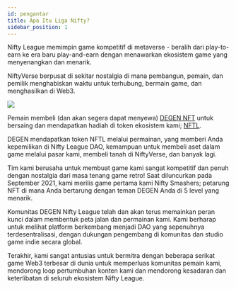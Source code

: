 ```yaml
---
id: pengantar
title: Apa Itu Liga Nifty?
sidebar_position: 1
---
```


Nifty League memimpin game kompetitif di metaverse - beralih dari play-to-earn ke era baru play-and-earn dengan menawarkan ekosistem game yang menyenangkan dan menarik.

NiftyVerse berpusat di sekitar nostalgia di mana pembangun, pemain, dan pemilik menghabiskan waktu untuk terhubung, bermain game, dan menghasilkan di Web3.

![](/img/story.gif)

Pemain membeli (dan akan segera dapat menyewa) [DEGEN NFT](https://opensea.io/collection/niftydegen) untuk bersaing dan mendapatkan hadiah di token ekosistem kami; [NFTL](https://www.coingecko.com/en/coins/nifty-league).

DEGEN mendapatkan token NFTL melalui permainan, yang memberi Anda kepemilikan di Nifty League DAO, kemampuan untuk membeli aset dalam game melalui pasar kami, membeli tanah di NiftyVerse, dan banyak lagi.

Tim kami berusaha untuk membuat game kami sangat kompetitif dan penuh dengan nostalgia dari masa tenang game retro! Saat diluncurkan pada September 2021, kami merilis game pertama kami Nifty Smashers; petarung NFT di mana Anda bertarung dengan teman DEGEN Anda di 5 level yang menarik.

Komunitas DEGEN Nifty League telah dan akan terus memainkan peran kunci dalam membentuk peta jalan dan permainan kami. Kami berharap untuk melihat platform berkembang menjadi DAO yang sepenuhnya terdesentralisasi, dengan dukungan pengembang di komunitas dan studio game indie secara global.

Terakhir, kami sangat antusias untuk bermitra dengan beberapa serikat game Web3 terbesar di dunia untuk memperluas komunitas pemain kami, mendorong loop pertumbuhan konten kami dan mendorong kesadaran dan keterlibatan di seluruh ekosistem Nifty League.
